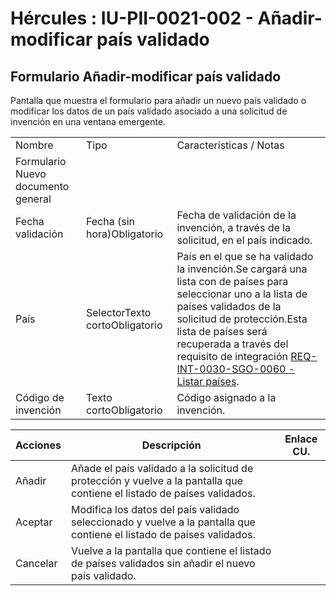 # Hércules : IU\-PII\-0021\-002 \- Añadir\-modificar país validado



## Formulario Añadir\-modificar país validado

Pantalla que muestra el formulario para añadir un nuevo país validado o modificar los datos de un país validado asociado a una solicitud de invención en una ventana emergente.



|  | | |
| --- | --- | --- |
| Nombre | Tipo | Características / Notas |
| Formulario Nuevo documento general | | |
| Fecha validación | Fecha (sin hora)Obligatorio | Fecha de validación de la invención, a través de la solicitud, en el país indicado. |
| País | SelectorTexto cortoObligatorio | País en el que se ha validado la invención.Se cargará una lista con de países para seleccionar uno a la lista de países validados de la solicitud de protección.Esta lista de países será recuperada a través del requisito de integración [REQ\-INT\-0030\-SGO\-0060 \- Listar países](https://confluence.um.es/confluence/pages/viewpage.action?pageId=103891354 "https://confluence.um.es/confluence/pages/viewpage.action?pageId=103891354"). |
| Código de invención | Texto cortoObligatorio | Código asignado a la invención. |



| Acciones | Descripción | Enlace CU. |
| --- | --- | --- |
| Añadir | Añade el país validado a la solicitud de protección y vuelve a la pantalla que contiene el listado de países validados. |  |
| Aceptar | Modifica los datos del país validado seleccionado y vuelve a la pantalla que contiene el listado de países validados. |  |
| Cancelar | Vuelve a la pantalla que contiene el listado de países validados sin añadir el nuevo país validado. |  |




